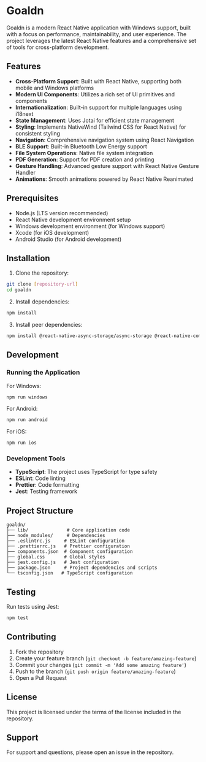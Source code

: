 # Goaldn

Goaldn is a modern React Native application with Windows support, built with a focus on performance, maintainability, and user experience. The project leverages the latest React Native features and a comprehensive set of tools for cross-platform development.

## Features

- **Cross-Platform Support**: Built with React Native, supporting both mobile and Windows platforms
- **Modern UI Components**: Utilizes a rich set of UI primitives and components
- **Internationalization**: Built-in support for multiple languages using i18next
- **State Management**: Uses Jotai for efficient state management
- **Styling**: Implements NativeWind (Tailwind CSS for React Native) for consistent styling
- **Navigation**: Comprehensive navigation system using React Navigation
- **BLE Support**: Built-in Bluetooth Low Energy support
- **File System Operations**: Native file system integration
- **PDF Generation**: Support for PDF creation and printing
- **Gesture Handling**: Advanced gesture support with React Native Gesture Handler
- **Animations**: Smooth animations powered by React Native Reanimated

## Prerequisites

- Node.js (LTS version recommended)
- React Native development environment setup
- Windows development environment (for Windows support)
- Xcode (for iOS development)
- Android Studio (for Android development)

## Installation

1. Clone the repository:
```bash
git clone [repository-url]
cd goaldn
```

2. Install dependencies:
```bash
npm install
```

3. Install peer dependencies:
```bash
npm install @react-native-async-storage/async-storage @react-native-community/blur @react-native-community/slider @react-navigation/bottom-tabs @react-navigation/drawer @react-navigation/native @react-navigation/native-stack @rn-primitives/popover @rn-primitives/slot @rn-primitives/switch @rn-primitives/toggle @rn-primitives/toggle-group @rn-primitives/types babel-plugin-module-resolver class-variance-authority clsx form-atoms i18next jotai lucide-react-native nativewind react react-dom react-i18next react-native react-native-ble-manager react-native-css-interop react-native-fs react-native-gesture-handler react-native-html-to-pdf react-native-localize react-native-permissions react-native-print react-native-reanimated react-native-safe-area-context react-native-screens react-native-share react-native-svg react-native-windows tailwind-merge tailwindcss
```

## Development

### Running the Application

For Windows:
```bash
npm run windows
```

For Android:
```bash
npm run android
```

For iOS:
```bash
npm run ios
```

### Development Tools

- **TypeScript**: The project uses TypeScript for type safety
- **ESLint**: Code linting
- **Prettier**: Code formatting
- **Jest**: Testing framework

## Project Structure

```
goaldn/
├── lib/              # Core application code
├── node_modules/     # Dependencies
├── .eslintrc.js     # ESLint configuration
├── .prettierrc.js   # Prettier configuration
├── components.json  # Component configuration
├── global.css       # Global styles
├── jest.config.js   # Jest configuration
├── package.json     # Project dependencies and scripts
└── tsconfig.json   # TypeScript configuration
```

## Testing

Run tests using Jest:
```bash
npm test
```

## Contributing

1. Fork the repository
2. Create your feature branch (`git checkout -b feature/amazing-feature`)
3. Commit your changes (`git commit -m 'Add some amazing feature'`)
4. Push to the branch (`git push origin feature/amazing-feature`)
5. Open a Pull Request

## License

This project is licensed under the terms of the license included in the repository.

## Support

For support and questions, please open an issue in the repository.
